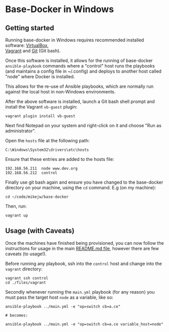 

Base-Docker in Windows
===

Getting started
---

Running base-docker in Windows requires recommended installed software: [VirtualBox](https://www.virtualbox.org/),  
[Vagrant](https://www.vagrantup.com/) and [Git](https://git-scm.com/download/win) (Git bash).

Once this software is installed, it allows for the running of base-docker `ansible-playbook` commands where a "control"
host runs the playbooks (and maintains a config file in ~/.config) and deploys to another host called "node" where
Docker is installed.

This allows for the re-use of Ansible playbooks, which are normally run against the local host in non-Windows 
environments.

After the above software is installed, launch a Git bash shell prompt and install
the Vagrant `vb-guest` plugin:

    vagrant plugin install vb-guest

Next find Notepad on your system and right-click on it and choose "Run as administrator".

Open the `hosts` file at the following path:

    C:\Windows\System32\drivers\etc\hosts

Ensure that these entries are added to the hosts file:

    192.168.56.211	node www.dev.org
    192.168.56.212	control

Finally use git bash again and ensure you have changed to the base-docker directory
on your machine, using the `cd` command. E.g (on my machine):

    cd ~/code/mikejw/base-docker

Then, run:

    vagrant up


Usage (with Caveats)
---

Once the machines have finished being provisioned, you can now follow the instructions for usage in the main
[README.md file](../README.md), however there are few caveats (to usage!).

Before running any playbook, ssh into the `control` host
and change into the `vagrant` directory:

    vagrant ssh control
    cd ./files/vagrant


Secondly  whenever running the `main.yml` playbook (for any reason) you must pass the target host `node` as a variable, 
like so:


    ansible-playbook ../main.yml -e "op=switch cb=a.ce"

    # becomes:

    ansible-playbook ../main.yml -e "op=switch cb=a.ce variable_host=node"

    



